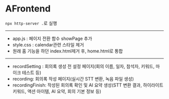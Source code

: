 # AFrontend

`npx http-server .`로 실행

---
- app.js : 페이지 전환 함수 showPage 추가
- style.css : calendar관련 스타일 제거
- 원래 홈 기능을 하던 index.html제거 후, home.html로 통합

---
- recordSetting : 회의록 생성 전 설정 페이지(회의 이름, 일자, 참석자, 키워드, 마이크 테스트 등)
- recording: 회의록 작성 페이지(실시간 STT 변환, 녹음 파일 생성)
- recordingFinish: 작성된 회의록 확인 및 AI 요약 생성(STT 변환 결과, 하이라이트 키워드, 액션 아이템, AI 요약, 회의 기본 정보 등)